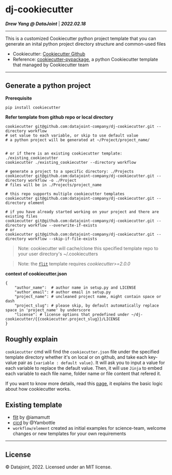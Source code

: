 # dj-cookiecutter
***Drew Yang @ DataJoint*** | ***2022.02.18***

---

This is a customized Cookiecutter python project template that you can generate an inital python project directory structure and common-used files

- Cookiecutter: [Cookiecutter Github](https://github.com/cookiecutter/cookiecutter/tree/1.7.2)
- Reference: [cookiecutter-pypackage](https://github.com/audreyfeldroy/cookiecutter-pypackage), a python Cookiecutter template that managed by Cookiecutter team

---

## Generate a python project
**Prerequisite**
```
pip install cookiecutter
```

**Refer template from github repo or local directory**
```
cookiecutter git@github.com:datajoint-company/dj-cookiecutter.git --directory workflow
# set value to each variable, or skip to use default value
# a python project will be generated at ~/Project/project_name/


# or if there is an existing cookiecutter template: ./existing_cookiecutter
cookiecutter ./existing_cookiecutter --directory workflow

# generate a project to a specific directory: ./Projects
cookiecutter git@github.com:datajoint-company/dj-cookiecutter.git --directory workflow -o ./Project
# files will be in ./Projects/project_name

# this repo supports multiple cookiecutter templates
cookiecutter git@github.com:datajoint-company/dj-cookiecutter.git --directory element

# if you have already started working on your project and there are existing files
cookiecutter git@github.com:datajoint-company/dj-cookiecutter.git --directory workflow --overwrite-if-exists
# or
cookiecutter git@github.com:datajoint-company/dj-cookiecutter.git --directory workflow --skip-if-file-exists
```

> Note: cookiecutter will cache/clone this specified template repo to your user directory's ~/.cookiecutters

> Note: the [`flit`](flit/README.md) template requires _cookiecutter>=2.0.0_

**context of cookiecutter.json**
```
{
    "author_name":  # author name in setup.py and LICENSE
    "author_email": # author email in setup.py
    "project_name": # uncleaned project name, might contain space or dash
    "project_slug": # please skip, by default automatically replace space in 'project_name' by underscore
    "license": # license options that predefined under ~/dj-cookiecutter/{{cookiecutter.project_slug}}/LICENSE
}
```
## Roughly explain
`cookiecutter` cmd will find the `cookiecutter.json` file under the specified template directory whether it's on local or on github, and take each key-value pair as `{variable : default value}`. It will ask you to input a value for each variable to replace the default value. Then, it will use `Jinja` to embed each variable to each file name, folder name or file content that refered it.


If you want to know more details, read this [page](https://cookiecutter.readthedocs.io/en/1.7.2/first_steps.html), it explains the basic logic about how cookiecutter works.

## Existing template
- [flit](https://github.com/datajoint-company/dj-cookiecutter/tree/main/flit) by @iamamutt
- [cicd](#) by @Yambottle
- `workflow/element` created as initial examples for science-team, welcome changes or new templates for your own requirements


---
## License
© Datajoint, 2022. Licensed under an MIT license.
